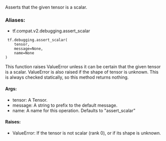 Asserts that the given tensor is a scalar.
### Aliases:
- tf.compat.v2.debugging.assert_scalar

```
 tf.debugging.assert_scalar(
    tensor,
    message=None,
    name=None
)
```
This function raises ValueError unless it can be certain that the given tensor is a scalar. ValueError is also raised if the shape of tensor is unknown.
This is always checked statically, so this method returns nothing.
#### Args:
- tensor: A Tensor.
- message: A string to prefix to the default message.
- name: A name for this operation. Defaults to "assert_scalar"
#### Raises:
- ValueError: If the tensor is not scalar (rank 0), or if its shape is unknown.
